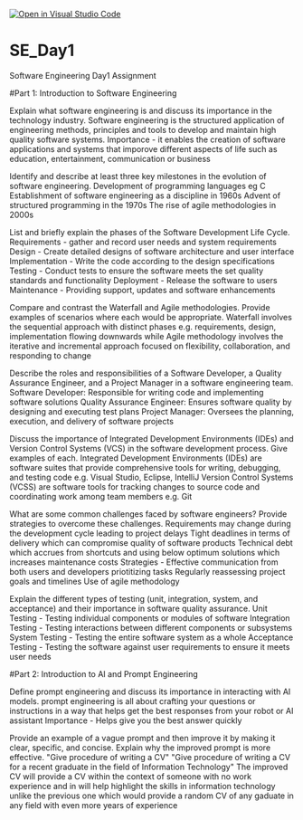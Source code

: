 [![Open in Visual Studio Code](https://classroom.github.com/assets/open-in-vscode-2e0aaae1b6195c2367325f4f02e2d04e9abb55f0b24a779b69b11b9e10269abc.svg)](https://classroom.github.com/online_ide?assignment_repo_id=15583510&assignment_repo_type=AssignmentRepo)
# SE_Day1
Software Engineering Day1 Assignment

#Part 1: Introduction to Software Engineering

Explain what software engineering is and discuss its importance in the technology industry.
  Software engineering is the structured application of engineering methods, principles and tools to develop and maintain high quality software systems.
  Importance - it enables the creation of software applications and systems that imporove different aspects of life such as education, entertainment, communication or business


Identify and describe at least three key milestones in the evolution of software engineering.
  Development of programming languages eg C
  Establishment of software engineering as a discipline in 1960s
  Advent of structured programming in the 1970s
  The rise of agile methodologies in 2000s

List and briefly explain the phases of the Software Development Life Cycle.
  Requirements - gather and record user needs and system requirements
  Design - Create detailed designs of software architecture and user interface
  Implementation - Write the code according to the design specifications
  Testing - Conduct tests to ensure the software meets the set quality standards and functionality
  Deployment - Release the software to users
  Maintenance - Providing support, updates and software enhancements
      

Compare and contrast the Waterfall and Agile methodologies. Provide examples of scenarios where each would be appropriate.
  Waterfall involves the sequential approach with distinct phases e.g. requirements, design, implementation flowing downwards while 
  Agile methodology involves the iterative and incremental approach focused on flexibility, collaboration, and responding to change

Describe the roles and responsibilities of a Software Developer, a Quality Assurance Engineer, and a Project Manager in a software engineering team.
   Software Developer: Responsible for writing code and implementing software solutions
   Quality Assurance Engineer: Ensures software quality by designing and executing test plans
   Project Manager: Oversees the planning, execution, and delivery of software projects

Discuss the importance of Integrated Development Environments (IDEs) and Version Control Systems (VCS) in the software development process. Give examples of each.
  Integrated Development Environments (IDEs) are software suites that provide comprehensive tools for writing, debugging, and testing code e.g. Visual Studio, Eclipse, IntelliJ 
  Version Control Systems (VCSS) are software tools for tracking changes to source code and coordinating work among team members e.g. Git

What are some common challenges faced by software engineers? Provide strategies to overcome these challenges.
  Requirements may change during the development cycle leading to project delays
  Tight deadlines in terms of delivery which can compromise quality of software products
  Technical debt which accrues from shortcuts and using below optimum solutions which increases maintenance costs
  Strategies - Effective communication from both users and developers
               priotitizing tasks
               Regularly reassessing project goals and timelines
               Use of agile methodology

Explain the different types of testing (unit, integration, system, and acceptance) and their importance in software quality assurance.
   Unit Testing - Testing individual components or modules of software
   Integration Testing - Testing interactions between different components or subsystems
   System Testing - Testing the entire software system as a whole
   Acceptance Testing - Testing the software against user requirements to ensure it meets user needs

#Part 2: Introduction to AI and Prompt Engineering


Define prompt engineering and discuss its importance in interacting with AI models.
  prompt engineering is all about crafting your questions or instructions in a way that helps get the best responses from your robot or AI assistant
  Importance - Helps give you the best answer quickly

Provide an example of a vague prompt and then improve it by making it clear, specific, and concise. Explain why the improved prompt is more effective.
  "Give procedure of writing a CV"
  "Give procedure of writing a CV for a recent graduate in the field of Information Technology"
  The improved CV will provide a CV within the context of someone with no work experience and in will help highlight the skills in information technology unlike the previous one which would provide a random CV of any gaduate in any field with even more years of experience
